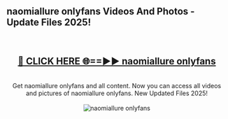 <h2>naomiallure onlyfans Videos And Photos - Update Files 2025!</h2>
<br>
<div align="center">
<h2><a href="https://linkcuts.com/hfmhzwbr" rel="nofollow">🔴 CLICK HERE 🌐==►► naomiallure onlyfans</a></h2>
<br>
Get naomiallure onlyfans and all content. Now you can access all videos and pictures of naomiallure onlyfans. New Updated Files 2025!
<br>
<br>
<a href="https://linkcuts.com/hfmhzwbr" rel="nofollow" data-target="animated-image.originalLink"><img src="https://i.ibb.co.com/WyWwxjT/player-gif2.gif" alt="naomiallure onlyfans" style="max-width: 100%; display: inline-block;" data-target="animated-image.originalImage"></a>
</div>
<br>